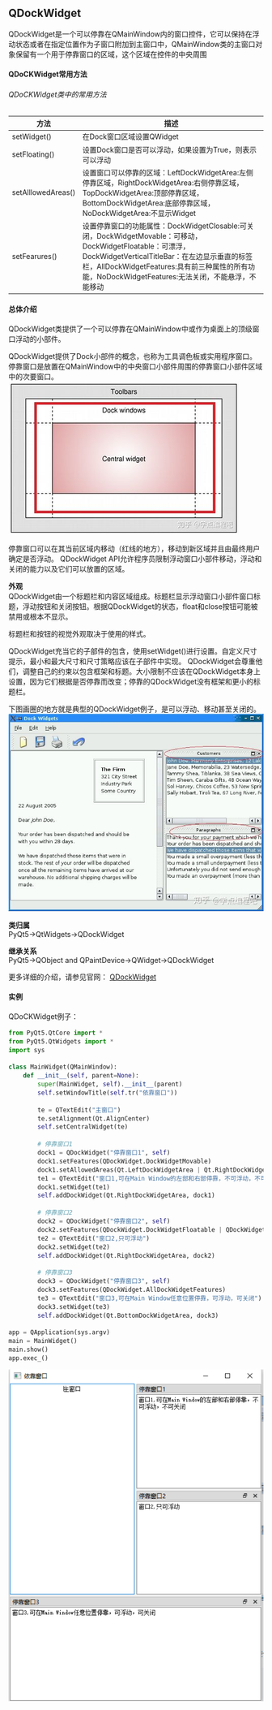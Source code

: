 ## QDockWidget
QDockWidget是一个可以停靠在QMainWindow内的窗口控件，它可以保持在浮动状态或者在指定位置作为子窗口附加到主窗口中，QMainWindow类的主窗口对象保留有一个用于停靠窗口的区域，这个区域在控件的中央周围

#### QDoCKWidget常用方法
###### QDoCKWidget类中的常用方法
| 方法               | 描述                                                                                                                                                                                                                                                             |
| ------------------ | ------------- |
| setWidget()        | 在Dock窗口区域设置QWidget           |
| setFloating()      | 设置Dock窗口是否可以浮动，如果设置为True，则表示可以浮动                 |
| setAlllowedAreas() | 设置窗口可以停靠的区域：LeftDockWidgetArea:左侧停靠区域，RightDockWidgetArea:右侧停靠区域，TopDockWidgetArea:顶部停靠区域，BottomDockWidgetArea:底部停靠区域，NoDockWidgetArea:不显示Widget                                                                      |
| setFearures()      | 设置停靠窗口的功能属性：DockWidgetClosable:可关闭，DockWidgetMovable：可移动，DockWidgetFloatable：可漂浮，DockWidgetVerticalTitleBar：在左边显示垂直的标签栏，AllDockWidgetFeatures:具有前三种属性的所有功能，NoDockWidgetFeatures:无法关闭，不能悬浮，不能移动 |

#### 总体介绍
QDockWidget类提供了一个可以停靠在QMainWindow中或作为桌面上的顶级窗口浮动的小部件。

QDockWidget提供了Dock小部件的概念，也称为工具调色板或实用程序窗口。停靠窗口是放置在QMainWindow中的中央窗口小部件周围的停靠窗口小部件区域中的次要窗口。
![](assets/markdown-img-paste-20190316161156906.png)

停靠窗口可以在其当前区域内移动（红线的地方），移动到新区域并且由最终用户确定是否浮动。 QDockWidget API允许程序员限制浮动窗口小部件移动，浮动和关闭的能力以及它们可以放置的区域。

**外观**    
QDockWidget由一个标题栏和内容区域组成。标题栏显示浮动窗口小部件窗口标题，浮动按钮和关闭按钮。根据QDockWidget的状态，float和close按钮可能被禁用或根本不显示。

标题栏和按钮的视觉外观取决于使用的样式。

QDockWidget充当它的子部件的包含，使用setWidget()进行设置。自定义尺寸提示，最小和最大尺寸和尺寸策略应该在子部件中实现。 QDockWidget会尊重他们，调整自己的约束以包含框架和标题。大小限制不应该在QDockWidget本身上设置，因为它们根据是否停靠而改变；停靠的QDockWidget没有框架和更小的标题栏。

下图画圈的地方就是典型的QDockWidget例子，是可以浮动、移动甚至关闭的。
![](assets/markdown-img-paste-20190316161226787.png)

**类归属**   
PyQt5->QtWidgets->QDockWidget

**继承关系**   
PyQt5->QObject and QPaintDevice->QWidget->QDockWidget

更多详细的介绍，请参见官网：
[QDockWidget](https://doc.qt.io/qt-5.11/qdockWidget.html "QDockWidget")

#### 实例
QDoCKWidget例子：
```python
from PyQt5.QtCore import *
from PyQt5.QtWidgets import *
import sys

class MainWidget(QMainWindow):
    def __init__(self, parent=None):
        super(MainWidget, self).__init__(parent)
        self.setWindowTitle(self.tr("依靠窗口"))

        te = QTextEdit("主窗口")
        te.setAlignment(Qt.AlignCenter)
        self.setCentralWidget(te)

        # 停靠窗口1
        dock1 = QDockWidget("停靠窗口1", self)
        dock1.setFeatures(QDockWidget.DockWidgetMovable)
        dock1.setAllowedAreas(Qt.LeftDockWidgetArea | Qt.RightDockWidgetArea)
        te1 = QTextEdit("窗口1,可在Main Window的左部和右部停靠，不可浮动，不可关闭")
        dock1.setWidget(te1)
        self.addDockWidget(Qt.RightDockWidgetArea, dock1)

        # 停靠窗口2
        dock2 = QDockWidget("停靠窗口2", self)
        dock2.setFeatures(QDockWidget.DockWidgetFloatable | QDockWidget.DockWidgetClosable)
        te2 = QTextEdit("窗口2,只可浮动")
        dock2.setWidget(te2)
        self.addDockWidget(Qt.RightDockWidgetArea, dock2)

        # 停靠窗口3
        dock3 = QDockWidget("停靠窗口3", self)
        dock3.setFeatures(QDockWidget.AllDockWidgetFeatures)
        te3 = QTextEdit("窗口3,可在Main Window任意位置停靠，可浮动，可关闭")
        dock3.setWidget(te3)
        self.addDockWidget(Qt.BottomDockWidgetArea, dock3)

app = QApplication(sys.argv)
main = MainWidget()
main.show()
app.exec_()
```
![](assets/markdown-img-paste-20190316160047982.png)
